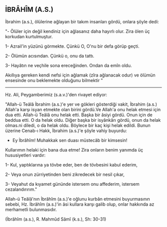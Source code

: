 ## İBRÂHÎM (A.S.)

İbrahim (a.s.), ölülerine ağlayan bir takım insanları gördü, onla­ra şöyle dedi:

"- Ölüler için değil kendiniz için ağlasanız daha hayırlı olur. Zira ölen üç korkudan kurtulmuştur.

1- Azrail'in yüzünü görmekte. Çünkü O, O'nu bir defa görüp geçti.

2- Ölümün acısından. Çünkü o, onu da tattı.

3- Hayâtın ne veçhile sona ereceğinden. Ondan da emîn oldu.

Akıllıya gereken kendi nefsi için ağlamak (zîra ağlanacak odur) ve ölümün ensesinde onu beklemekte olduğunu bilmektir "

<hr>

Hz. Ali, Peygamberimiz (s.a.v.)'den rivayet ediyor:

"Allah-ü Teâlâ İbrahim (a.s.)'e yer ve gökleri gösterdiği vakit, İbrahim (a.s.) Allah'a karşı isyan etmekte olan birini gördü.Ve Allah'a onu helak etmesi için dua etti. Allah-ü Teâlâ onu helak etti. Başka bir âsiyi gördü. Onun için de beddua etti. O da helak oldu. Diğer başka bir isyânkârı gördü, onun da helak olmas.ni diledi, o da helak oldu. Böylece bir kaç kişi helak edildi. Bunun üzerine Cenab-ı Hakk, İbrahim (a.s.)'e şöyle vahiy buyurdu:

- Ey İbrâhîm! Muhakkak sen duası müstecâb bir kimsesin!

Kullarımın helaki için bana dua etme! Zira onların benim yanımda üç hususiyetleri vardır:

1- Kul, yaptıklarına ya tövbe eder, ben de tövbesini kabul ede­rim,

2- Veya onun zürriyetinden beni zikredecek bir nesil çıkar,

3- Veyahut da kıyamet gününde istersem onu affederim, ister­sem cezalandırırım."

Allah-ü Teâlâ'nın İbrâhîm (a.s.)'e oğlunu kurbân etmesini bu­yurmasının sebebi, Hz. İbrâhîm (a.s.)'in âsi kullara karşı galib olup, onlar hakkında az merhametli bulunmasıdır.

(İbrâhîm (a.s.), R. Mahmûd Sâmî (k.s.), Sh: 30-31)
